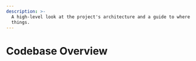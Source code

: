 ```yaml
---
description: >-
  A high-level look at the project's architecture and a guide to where to find
  things.
---
```


# Codebase Overview

